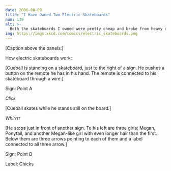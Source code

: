 ```yaml
---
date: 2006-08-09
title: "I Have Owned Two Electric Skateboards"
num: 139
alt: >-
  Both the skateboards I owned were pretty cheap and broke from heavy use; I'm gonna get a really nice one if I move to the city.
img: https://imgs.xkcd.com/comics/electric_skateboards.png
---
```

[Caption above the panels:]

How electric skateboards work:

[Cueball is standing on a skateboard, just to the right of a sign. He pushes a button on the remote he has in his hand. The remote is connected to his skateboard through a wire.]

Sign: Point A

*Click*

[Cueball skates while he stands still on the board.]

*Whirrrr*

[He stops just in front of another sign. To his left are three girls; Megan, Ponytail, and another Megan-like girl with even longer hair than the first. Below them are three arrows pointing to each of them and a label connected to all three arrow.]

Sign: Point B

Label: Chicks